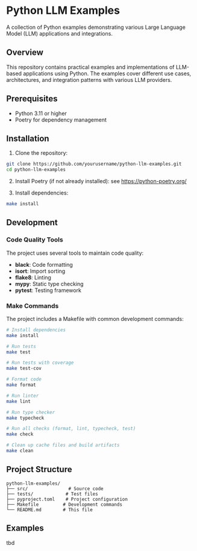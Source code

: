 # Python LLM Examples

A collection of Python examples demonstrating various Large Language Model (LLM) applications and integrations.

## Overview

This repository contains practical examples and implementations of LLM-based applications using Python. The examples cover different use cases, architectures, and integration patterns with various LLM providers.

## Prerequisites

- Python 3.11 or higher
- Poetry for dependency management

## Installation

1. Clone the repository:
```bash
git clone https://github.com/yourusername/python-llm-examples.git
cd python-llm-examples
```

2. Install Poetry (if not already installed):
see https://python-poetry.org/

3. Install dependencies:
```bash
make install
```

## Development

### Code Quality Tools

The project uses several tools to maintain code quality:

- **black**: Code formatting
- **isort**: Import sorting
- **flake8**: Linting
- **mypy**: Static type checking
- **pytest**: Testing framework

### Make Commands

The project includes a Makefile with common development commands:

```bash
# Install dependencies
make install

# Run tests
make test

# Run tests with coverage
make test-cov

# Format code
make format

# Run linter
make lint

# Run type checker
make typecheck

# Run all checks (format, lint, typecheck, test)
make check

# Clean up cache files and build artifacts
make clean
```

## Project Structure

```
python-llm-examples/
├── src/               # Source code
├── tests/            # Test files
├── pyproject.toml    # Project configuration
├── Makefile         # Development commands
└── README.md        # This file
```

## Examples

tbd
